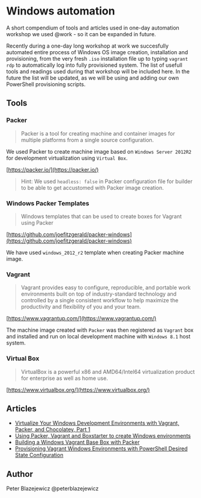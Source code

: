 # Windows automation

A short compendium of tools and articles used in one-day automation workshop we used @work - so it can be expanded in future.

Recently during a one-day long workshop at work we succesfully automated entire process of Windows OS image creation, installation and provisioning, from the very fresh `.iso` installation file up to typing `vagrant rdp` to automatically log into fully provisioned system. The list of usefull tools and readings used during that workshop will be included here.
In the future the list will be updated, as we will be using and adding our own PowerShell provisioning scripts.

## Tools

### Packer

> Packer is a tool for creating machine and container images for multiple platforms from a single source configuration.

We used Packer to create machine image based on `Windows Server 2012R2` for development virtualization using `Virtual Box`.

[https://packer.io/](https://packer.io/)

> Hint: We used `headless: false` in Packer configuration file for builder to be able to get accustomed with Packer image creation.

### Windows Packer Templates

> Windows templates that can be used to create boxes for Vagrant using Packer

[https://github.com/joefitzgerald/packer-windows](https://github.com/joefitzgerald/packer-windows)

We have used `windows_2012_r2` template when creating Packer machine image.

### Vagrant

> Vagrant provides easy to configure, reproducible, and portable work environments built on top of industry-standard technology and controlled by a single consistent workflow to help maximize the productivity and flexibility of you and your team.

[https://www.vagrantup.com/](https://www.vagrantup.com/)

The machine image created with `Packer` was then registered as `Vagrant` box and installed and run on local development machine with `Windows 8.1` host system.

### Virtual Box

> VirtualBox is a powerful x86 and AMD64/Intel64 virtualization product for enterprise as well as home use. 

[https://www.virtualbox.org/](https://www.virtualbox.org/)

## Articles

- [Virtualize Your Windows Development Environments with Vagrant, Packer, and Chocolatey, Part 1](http://www.developer.com/net/virtualize-your-windows-development-environments-with-vagrant-packer-and-chocolatey-part-1.html)
- [Using Packer, Vagrant and Boxstarter to create Windows environments](http://blog.ruilopes.com/using-packer-vagrant-and-boxstarter-to-create-windows-environments.html)
- [Building a Windows Vagrant Base Box with Packer](http://engineering.daptiv.com/building-a-windows-vagrant-base-box-with-packer/)
- [Provisioning Vagrant Windows Environments with PowerShell Desired State Configuration](https://dennypc.wordpress.com/2014/12/02/vagrant-provisioning-powershell-dsc/)

## Author

Peter Blazejewicz
@peterblazejewicz
